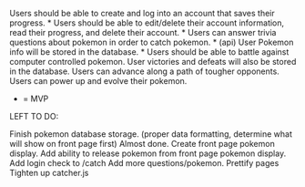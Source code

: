 Users should be able to create and log into an account that saves their progress. *
Users should be able to edit/delete their account information, read their progress, and delete their account. *
Users can answer trivia questions about pokemon in order to catch pokemon. * (api)
User Pokemon info will be stored in the database. *
Users should be able to battle against computer controlled pokemon.
User victories and defeats will also be stored in the database.
Users can advance along a path of tougher opponents.
Users can power up and evolve their pokemon.

* = MVP

LEFT TO DO:

Finish pokemon database storage. (proper data formatting, determine what will show on front page first) Almost done.
Create front page pokemon display.
Add ability to release pokemon from front page pokemon display.
Add login check to /catch
Add more questions/pokemon.
Prettify pages
Tighten up catcher.js
